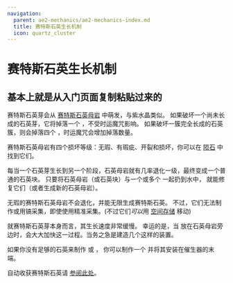 ```yaml
---
navigation:
  parent: ae2-mechanics/ae2-mechanics-index.md
  title: 赛特斯石英生长机制
  icon: quartz_cluster
---
```


# 赛特斯石英生长机制

## 基本上就是从入门页面复制粘贴过来的

<GameScene zoom="6" background="transparent">
<ImportStructure src="../assets/assemblies/budding_certus_1.snbt" />
</GameScene>

赛特斯石英芽会从 [赛特斯石英母岩](../items-blocks-machines/budding_certus.md) 中萌发，与紫水晶类似。
如果破坏一个尚未长成的石英芽，它将掉落一个 <ItemLink id="certus_quartz_dust" />，不受时运魔咒影响。
如果破坏一簇完全长成的石英簇，则会掉落四个 <ItemLink id="certus_quartz_crystal" />，时运魔咒会增加掉落数量。

赛特斯石英母岩有四个损坏等级：无瑕、有瑕疵、开裂和损坏，你可以在 [陨石](../ae2-mechanics/meteorites.md) 中找到它们。

<GameScene zoom="4" background="transparent">
  <ImportStructure src="../assets/assemblies/budding_blocks.snbt" />
  <IsometricCamera yaw="195" pitch="30" />
</GameScene>

每当一个石英芽生长到另一个阶段，石英母岩就有几率退化一级，最终变成一个普通的石英块。
只要将石英母岩（或石英块）与一个或多个 <ItemLink id="charged_certus_quartz_crystal" /> 一起扔到水中，
就能修复它们（或者生成新的石英母岩）。

<RecipeFor id="damaged_budding_quartz" />

无瑕的赛特斯石英母岩不会退化，并能无限生成赛特斯石英。
不过，它们无法制作或用镐采集，即使使用精准采集。(不过它们*可以*用 [空间存储](../ae2-mechanics/spatial-io.md) 移动)

就赛特斯石英芽本身而言，其生长速度非常缓慢。
幸运的是，当 <ItemLink id="growth_accelerator" /> 放在石英母岩旁边时，会大大加快这一过程。当务之急是建造几个这样的装置。

<GameScene zoom="4" background="transparent">
  <ImportStructure src="../assets/assemblies/budding_certus_2.snbt" />
  <IsometricCamera yaw="195" pitch="30" />
</GameScene>

如果你没有足够的石英来制作 <ItemLink id="energy_acceptor" /> 或 <ItemLink id="vibration_chamber" />，
你可以制作一个 <ItemLink id="crank" /> 并将其安装在催生器的末端。

自动收获赛特斯石英请 [参阅此处](../example-setups/simple-certus-farm.md)。